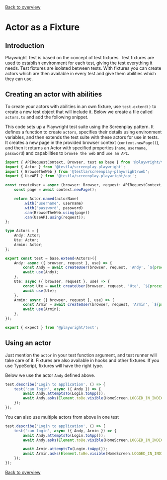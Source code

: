 [Back to overview](../guides.md)

# Actor as a Fixture

## Introduction

Playwright Test is based on the concept of test fixtures. Test fixtures are used to establish environment for each test, giving the test everything it needs. Test fixtures are isolated between tests. With fixtures you can create actors which are then available in every test and give them abilities which they can use.

## Creating an actor with abilities

To create your actors with abilities in an own fixture, use `test.extend()` to create a new test object that will include it. 
Below we create a file called `actors.ts` and add the following snippet. 

This code sets up a Playwright test suite using the Screenplay pattern. It defines a function to create `actors`, specifies their details using environment variables, and then extends the test suite with these actors for use in tests.
It creates a new page in the provided browser context (`context.newPage()`), and then it returns an Actor with specified properties (`name`, `username`, `password`) and capabilities to `browse the web` and `use an API`.

```typescript
import { APIRequestContext, Browser, test as base } from '@playwright/test';
import { Actor } from '@testla/screenplay-playwright';
import { BrowseTheWeb } from '@testla/screenplay-playwright/web';
import { UseAPI } from '@testla/screenplay-playwright/api';

const createUser = async (browser: Browser, request: APIRequestContext, actorName: string, username: string, password: string): Promise<Actor> => {
    const page = await context.newPage();

    return Actor.named(actorName)
        .with('username', username)
        .with('password', password)
        .can(BrowseTheWeb.using(page))
        .can(UseAPI.using(request));
};

type Actors = {
    Andy: Actor;
    Ute: Actor;
    Armin: Actor;
};

export const test = base.extend<Actors>({
    Andy: async ({ browser, request }, use) => {
        const Andy = await createUser(browser, request, 'Andy', `${process.env.ANDY_USER_NAME}`, `${process.env.ANDY_USER_PASSWORD}`);
        await use(Andy);
    },
    Ute: async ({ browser, request }, use) => {
        const Ute = await createUser(browser, request, 'Ute', `${process.env.UTE_USER_NAME}`, `${process.env.UTE_USER_PASSWORD}`);
        await use(Ute);
    },
    Armin: async ({ browser, request }, use) => {
        const Armin = await createUser(browser, request, 'Armin', `${process.env.ARMIN_USER_NAME}`, `${process.env.ARMIN_USER_PASSWORD}`);
        await use(Armin);
    },
});

export { expect } from '@playwright/test';
```

## Using an actor

Just mention the `actor` in your test function argument, and test runner will take care of it. Fixtures are also available in hooks and other fixtures. If you use TypeScript, fixtures will have the right type.

Below we use the actor `Andy` defined above.

```typescript
test.describe('Login to application', () => {
    test('can login', async ({ Andy }) => {
        await Andy.attemptsTo(Login.toApp());
        await Andy.asks(Element.toBe.visible(HomeScreen.LOGGED_IN_INDICATOR));
    });
});
```

You can also use multiple actors from above in one test

```typescript
test.describe('Login to application', () => {
    test('can login', async ({ Andy, Armin }) => {
        await Andy.attemptsTo(Login.toApp());
        await Andy.asks(Element.toBe.visible(HomeScreen.LOGGED_IN_INDICATOR));

        await Armin.attemptsTo(Login.toApp());
        await Armin.asks(Element.toBe.visible(HomeScreen.LOGGED_IN_INDICATOR));
    });
});
```

[Back to overview](../guides.md)